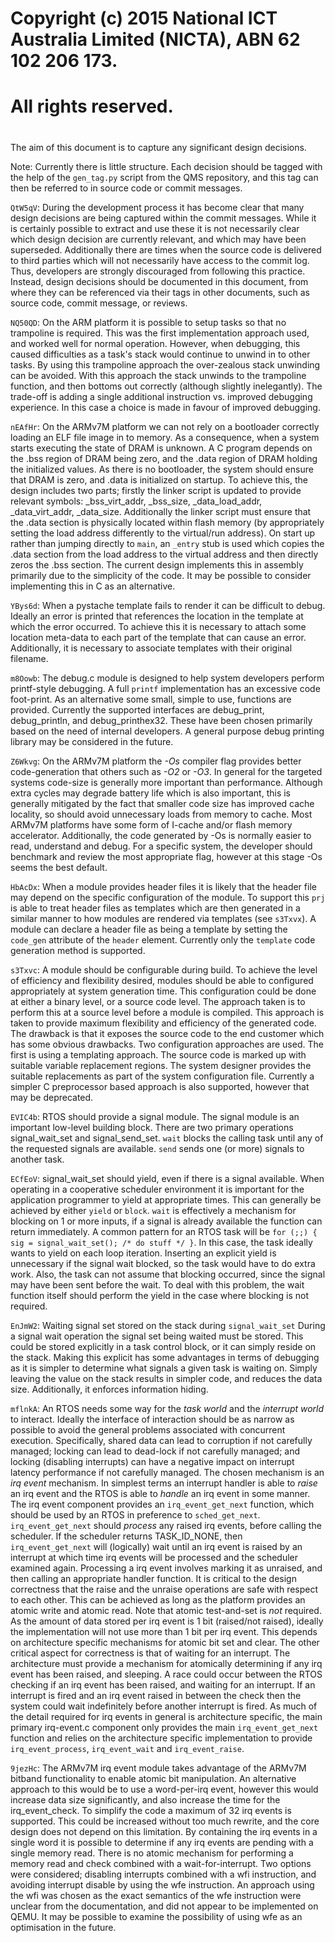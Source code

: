 #
# Copyright (c) 2015 National ICT Australia Limited (NICTA), ABN 62 102 206 173.
# All rights reserved.
#

The aim of this document is to capture any significant design decisions.

Note: Currently there is little structure.
Each decision should be tagged with the help of the `gen_tag.py` script from the QMS repository, and this tag can then be referred to in source code or commit messages.

`QtW5qV`: During the development process it has become clear that many design decisions are being captured within the commit messages.
While it is certainly possible to extract and use these it is not necessarily clear which design decision are currently relevant, and which may have been superseded.
Additionally there are times when the source code is delivered to third parties which will not necessarily have access to the commit log.
Thus, developers are strongly discouraged from following this practice.
Instead, design decisions should be documented in this document, from where they can be referenced via their tags in other documents, such as source code, commit message, or reviews.

`NQ50QD`: On the ARM platform it is possible to setup tasks so that no trampoline is required.
This was the first implementation approach used, and worked well for normal operation.
However, when debugging, this caused difficulties as a task's stack would continue to unwind in to other tasks.
By using this trampoline approach the over-zealous stack unwinding can be avoided.
With this approach the stack unwinds to the trampoline function, and then bottoms out correctly (although slightly inelegantly).
The trade-off is adding a single additional instruction vs. improved debugging experience.
In this case a choice is made in favour of improved debugging.

`nEAfHr`: On the ARMv7M platform we can not rely on a bootloader correctly loading an ELF file image in to memory.
As a consequence, when a system starts executing the state of DRAM is unknown.
A C program depends on the .bss region of DRAM being zero, and the .data region of DRAM holding the initialized values.
As there is no bootloader, the system should ensure that DRAM is zero, and .data is initialized on startup.
To achieve this, the design includes two parts; firstly the linker script is updated to provide relevant symbols: _bss_virt_addr,
_bss_size, _data_load_addr, _data_virt_addr, _data_size.
Additionally the linker script must ensure that the .data section is physically located within flash memory (by appropriately setting the load address differently to the virtual/run address).
On start up rather than jumping directly to `main`, an `_entry` stub is used which copies the .data section from the load address to the virtual address and then directly zeros the .bss section.
The current design implements this in assembly primarily due to the simplicity of the code.
It may be possible to consider implementing this in C as an alternative.

`YBys6d`: When a pystache template fails to render it can be difficult to debug.
Ideally an error is printed that references the location in the template at which the error occurred.
To achieve this it is necessary to attach some location meta-data to each part of the template that can cause an error.
Additionally, it is necessary to associate templates with their original filename.

`m8Oowb`: The debug.c module is designed to help system developers perform printf-style debugging.
A full `printf` implementation has an excessive code foot-print.
As an alternative some small, simple to use, functions are provided.
Currently the supported interfaces are debug_print, debug_println, and debug_printhex32.
These have been chosen primarily based on the need of internal developers.
A general purpose debug printing library may be considered in the future.

`Z6Wkvg`: On the ARMv7M platform the *-Os* compiler flag provides better code-generation that others such as *-O2* or *-O3*.
In general for the targeted systems code-size is generally more important than performance.
Although extra cycles may degrade battery life which is also important, this is generally mitigated by the fact that smaller code size has improved cache locality, so should avoid unnecessary loads from memory to cache.
Most ARMv7M platforms have some form of I-cache and/or flash memory accelerator.
Additionally, the code generated by -Os is normally easier to read, understand and debug.
For a specific system, the developer should benchmark and review the most appropriate flag, however at this stage -Os seems the best default.

`HbAcDx`: When a module provides header files it is likely that the header file may depend on the specific configuration of the module.
To support this `prj` is able to treat header files as templates which are then generated in a similar manner to how modules are rendered via templates (see `s3Txvx`).
A module can declare a header file as being a template by setting the `code_gen` attribute of the `header` element.
Currently only the `template` code generation method is supported.

`s3Txvc`: A module should be configurable during build.
To achieve the level of efficiency and flexibility desired, modules should be able to configured appropriately at system generation time.
This configuration could be done at either a binary level, or a source code level.
The approach taken is to perform this at a source level before a module is compiled.
This approach is taken to provide maximum flexibility and efficiency of the generated code.
The drawback is that it exposes the source code to the end customer which has some obvious drawbacks.
Two configuration approaches are used.
The first is using a templating approach.
The source code is marked up with suitable variable replacement regions.
The system designer provides the suitable replacements as part of the system configuration file.
Currently a simpler C preprocessor based approach is also supported, however that may be deprecated.

`EVIC4b`: RTOS should provide a signal module.
The signal module is an important low-level building block.
There are two primary operations signal_wait_set and signal_send_set.
`wait` blocks the calling task until any of the requested signals are available.
`send` sends one (or more) signals to another task.

`ECfEoV`: signal_wait_set should yield, even if there is a signal available.
When operating in a cooperative scheduler environment it is important for the application programmer to yield at appropriate times.
This can generally be achieved by either `yield` or `block`.
`wait` is effectively a mechanism for blocking on 1 or more inputs, if a signal is already available the function can return immediately.
A common pattern for an RTOS task will be `for (;;) { sig = signal_wait_set(); /* do stuff */ }`.
In this case, the task ideally wants to yield on each loop iteration.
Inserting an explicit yield is unnecessary if the signal wait blocked, so the task would have to do extra work.
Also, the task can not assume that blocking occurred, since the signal may have been sent before the wait.
To deal with this problem, the wait function itself should perform the yield in the case where blocking is not required.

`EnJmW2`: Waiting signal set stored on the stack during `signal_wait_set`
During a signal wait operation the signal set being waited must be stored.
This could be stored explicitly in a task control block, or it can simply reside on the stack.
Making this explicit has some advantages in terms of debugging as it is simpler to determine what signals a given task is waiting on.
Simply leaving the value on the stack results in simpler code, and reduces the data size.
Additionally, it enforces information hiding.


`mflnkA`: An RTOS needs some way for the *task world* and the *interrupt world* to interact.
Ideally the interface of interaction should be as narrow as possible to avoid the general problems associated with concurrent execution.
Specifically, shared data can lead to corruption if not carefully managed; locking can lead to dead-lock if not carefully managed; and locking (disabling interrupts) can have a negative impact on interrupt latency performance if not carefully managed.
The chosen mechanism is an *irq event* mechanism.
In simplest terms an interrupt handler is able to *raise* an irq event and the RTOS is able to *handle* an irq event in some manner.
The irq event component provides an `irq_event_get_next` function, which should be used by an RTOS in preference to `sched_get_next`.
`irq_event_get_next` should *process* any raised irq events, before calling the scheduler.
If the scheduler returns TASK_ID_NONE, then `irq_event_get_next` will (logically) wait until an irq event is raised by an interrupt at which
time irq events will be processed and the scheduler examined again.
Processing a irq event involves marking it as unraised, and then calling an appropriate handler function.
It is critical to the design correctness that the raise and the unraise operations are safe with respect to each other.
This can be achieved as long as the platform provides an atomic write and atomic read.
Note that atomic test-and-set is *not* required.
As the amount of data stored per irq event is 1 bit (raised/not raised), ideally the implementation will not use more than 1 bit per irq event.
This depends on architecture specific mechanisms for atomic bit set and clear.
The other critical aspect for correctness is that of waiting for an interrupt.
The architecture must provide a mechanism for atomically determining if any irq event has been raised, and sleeping.
A race could occur between the RTOS checking if an irq event has been raised, and waiting for an interrupt.
If an interrupt is fired and an irq event raised in between the check then the system could wait indefinitely before another interrupt is fired.
As much of the detail required for irq events in general is architecture specific, the main primary irq-event.c component only provides the main `irq_event_get_next` function and relies on the architecture specific implementation to provide `irq_event_process`, `irq_event_wait` and `irq_event_raise`.

`9jezHc`: The ARMv7M irq event module takes advantage of the ARMv7M bitband functionality to enable atomic bit manipulation.
An alternative approach to this would be to use a word-per-irq event, however this would increase data size significantly, and also increase the time for the irq_event_check.
To simplify the code a maximum of 32 irq events is supported.
This could be increased without too much rewrite, and the core design does not depend on this limitation.
By containing the irq events in a single word it is possible to determine if any irq events are pending with a single memory read.
There is no atomic mechanism for performing a memory read and check combined with a wait-for-interrupt.
Two options were considered; disabling interrupts combined with a wfi instruction, and avoiding interrupt disable by using the wfe instruction.
An approach using the wfi was chosen as the exact semantics of the wfe instruction were unclear from the documentation, and did not appear to be implemented on QEMU.
It may be possible to examine the possibility of using wfe as an optimisation in the future.
